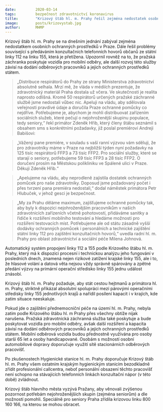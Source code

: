 ```yaml
---
date:         2020-03-14
tags:         bezpečnost zdravotnictví koronavirus
title:        "Krizový štáb hl. m. Prahy řešil zejména nedostatek osobních ochranných prostředků"
image: 	      posts/krizovystab.jpg
author:       MHMP
---
```


Krizový štáb hl. m. Prahy se na dnešním jednání zabýval zejména nedostatkem osobních ochranných prostředků v Praze. Dále řešil problémy související s předáváním konzultačních telefonních hovorů občanů ze státní linky 112 na linku 155, která je přetížena. Upozornil rovněž na to, že pražská záchranka poskytuje vozidla pro mobilní odběry, ale další rozvoj této služby závisí na dodání odběrových pracovníků a jejich ochranných prostředků státem.

> „Distribuce respirátorů do Prahy ze strany Ministerstva zdravotnictví absolutně selhala. Mrzí mě, že vláda v médiích prezentuje, že zdravotnický materiál Praha dostala už včera.  Ve skutečnosti je realita naprosto odlišná. Kromě 50 respirátorů určených pražské záchranné službě jsme nedostali vůbec nic. Apeluji na vládu, aby sdělovala veřejnosti pravdivé údaje a doručila Praze ochranné pomůcky co nejdříve. Potřebujeme je, abychom je mohli distribuovat zařízením sociálních služeb, které pečují o nejohroženější skupinu populace, tedy seniory,“ řekl primátor Zdeněk Hřib, který členy štábu seznámil s obsahem sms s konkrétními požadavky, již poslal premiérovi Andreji Babišovi:

> „Vážený pane premiére, v souladu s vaší ranní výzvou vám sděluji, že pro zdravotníky máme v Praze na nejbližší týden nyní požadavky na 125 tisíc respirátorů FFP3 a 73 tisíc FFP2. Pro sociální služby, které se starají o seniory, potřebujeme 59 tisíc FFP3 a 28 tisíc FFP2. O doručení prosím na Městskou polikliniku ve Spálené ulici v Praze. Děkuji Zdeněk Hřib.“

> „Apelujeme na vládu, aby neprodleně zajistila dostatek ochranných pomůcek pro naše zdravotníky. Doposud jsme požadovaný počet i přes tvrzení pana premiéra nedostali,“ dodal náměstek primátora Petr Hlubuček, v jehož gesci je bezpečnost.

> „My za Prahu děláme maximum, zajišťujeme ochranné pomůcky tak, aby byly k dispozici nejohroženějším pracovníkům v našich zdravotnicích zařízeních včetně pohotovostí, přidáváme sanitky a řidiče k rozšíření mobilního testování a hledáme možnosti pro rozšíření testovacích míst. Potřebujeme ale od státu zásadně vyšší dodávky ochranných pomůcek i personálních a technické zajištění státní linky 112 pro zajištění konzultačních hovorů,“ uvedla radní hl. m. Prahy pro oblast zdravotnictví a sociální péče Milena Johnová.   

Automatický systém propojení linky 112 a 155 podle Krizového štábu hl. m. Prahy, který má  k dispozici procesní i technickou analýzu jeho fungování v posledních dnech, znamená nejen rizikové zatížení krajské linky 155, ale i to, že hlasové volání a datová věta nejsou vždy správně spárovány a zpětné předání výzvy na primární operační středisko linky 155 jednu událost znásobí. 

Krizový štáb hl. m. Prahy požaduje, aby stát cestou hejtmanů a primátora hl. m. Prahy, striktně přikázal absolutní spolupráci mezi párovými operačními středisky linky 155 jednotlivých krajů a nařídil posílení kapacit i v krajích, kde zatím situace neeskaluje.

Pokud jde o zajištění přednemocniční péče na území hl. m. Prahy, nebyla zatím podle Krizového štábu hl. m Prahy přes všechny obtíže nijak narušena. Pražská zdravotnická záchranná služba také poskytuje a bude poskytovat vozidla pro mobilní odběry, avšak další rozšíření a kapacita závisí na dodání odběrových pracovníků a jejich ochranných prostředků státem. Mobilní odběrová vozidla budou přednostně využívána pro osoby starší 65 let a osoby handicapované. Osobám s možností osobní automobilové dopravy doporučuje využití sítě stacionárních odběrových pracovišť.

Po zkušenostech Hygienické stanice hl. m. Prahy doporučuje Krizový štáb hl. m. Prahy všem ostatním krajským hygienickým stanicím bezodkladně zřídit profesionální callcentra, neboť personální obsazení těchto pracovišť není schopno na stávajících telefonních linkách konzultační nápor (v této době) zvládnout.

Krizový štáb hlavního města vyzývá Pražany, aby věnovali zvýšenou pozornost potřebám nejohroženějších skupin (zejména seniorům) a dle možností pomohli. Speciálně pro seniory Praha zřídila krizovou linku 800 160 166, na kterou se mohou obracet.
